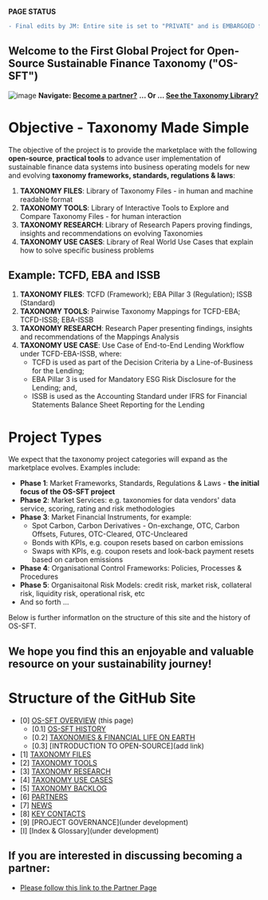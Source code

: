 **PAGE STATUS**
```diff
- Final edits by JM: Entire site is set to "PRIVATE" and is EMBARGOED from being public until Dublin 13:00-Wed-19-Oct-2022
```

## Welcome to the First Global Project for Open-Source Sustainable Finance Taxonomy ("OS-SFT")

![image](https://user-images.githubusercontent.com/112073913/188821900-0c411acf-fbdd-4163-adc9-3ba4e2be78df.png)
**Navigate: [Become a partner?](https://github.com/FD-SustainableFinance/l6l-PARTNERS)**
**... Or ... [See the Taxonomy Library?](https://github.com/orgs/FD-SustainableFinance/projects/2)**

# Objective - Taxonomy Made Simple
The objective of the project is to provide the marketplace with the following **open-source**, **practical tools** to advance user implementation of sustainable finance data systems into business operating models for new and evolving **taxonomy frameworks, standards, regulations & laws**:

1. **TAXONOMY FILES**: Library of Taxonomy Files - in human and machine readable format
2. **TAXONOMY TOOLS**: Library of Interactive Tools to Explore and Compare Taxonomy Files - for human interaction
3. **TAXONOMY RESEARCH**: Library of Research Papers proving findings, insights and recommendations on evolving Taxonomies
4. **TAXONOMY USE CASES**: Library of Real World Use Cases that explain how to solve specific business problems

## Example: TCFD, EBA and ISSB
1. **TAXONOMY FILES**: TCFD (Framework); EBA Pillar 3 (Regulation); ISSB (Standard)
2. **TAXONOMY TOOLS**: Pairwise Taxonomy Mappings for TCFD-EBA; TCFD-ISSB; EBA-ISSB
3. **TAXONOMY RESEARCH**: Research Paper presenting findings, insights and recommendations of the Mappings Analysis
4. **TAXONOMY USE CASE**: Use Case of End-to-End Lending Workflow under TCFD-EBA-ISSB, where:
    - TCFD is used as part of the Decision Criteria by a Line-of-Business for the Lending;
    - EBA Pillar 3 is used for Mandatory ESG Risk Disclosure for the Lending; and,
    - ISSB is used as the Accounting Standard under IFRS for Financial Statements Balance Sheet Reporting for the Lending

# Project Types
We expect that the taxonomy project categories will expand as the marketplace evolves. Examples include:
- **Phase 1**: Market Frameworks, Standards, Regulations & Laws - **the initial focus of the OS-SFT project**
- **Phase 2**: Market Services: e.g. taxonomies for data vendors' data service, scoring, rating and risk methodologies
- **Phase 3**: Market Financial Instruments, for example:
  - Spot Carbon, Carbon Derivatives - On-exchange, OTC, Carbon Offsets, Futures, OTC-Cleared, OTC-Uncleared
  - Bonds with KPIs, e.g. coupon resets based on carbon emissions
  - Swaps with KPIs, e.g. coupon resets and look-back payment resets based on carbon emissions
- **Phase 4**: Organisational Control Frameworks: Policies, Processes & Procedures
- **Phase 5**: Organisaitonal Risk Models: credit risk, market risk, collateral risk, liquidity risk, operational risk, etc
- And so forth ...

Below is further informatIon on the structure of this site and the history of OS-SFT.

We hope you find this an enjoyable and valuable resource on your sustainability journey!
--

# Structure of the GitHub Site
- [0] [OS-SFT OVERVIEW](https://github.com/FD-SustainableFinance/l0l-OS-SFT-OVERVIEW/blob/main/README.md) (this page)
  - [0.1] [OS-SFT HISTORY](https://github.com/FD-SustainableFinance/-0.1-OS-SFT-OVERVIEW-this-page-/blob/main/README.md)
  - [0.2] [TAXONOMIES & FINANCIAL LIFE ON EARTH](https://github.com/FD-SustainableFinance/l0.2l-TAXONOMIES-FINANCIAL-LIFE-ON-EARTH/blob/main/README.md)
  - [0.3] [INTRODUCTION TO OPEN-SOURCE](add link)
- [1] [TAXONOMY FILES](https://github.com/FD-SustainableFinance/l1l-TAXONOMY-FILES)
- [2] [TAXONOMY TOOLS](https://github.com/FD-SustainableFinance/l2l-TAXONOMY-TOOLS)
- [3] [TAXONOMY RESEARCH](https://github.com/FD-SustainableFinance/l3l-TAXONOMY-RESEARCH)
- [4] [TAXONOMY USE CASES](https://github.com/FD-SustainableFinance/l4l-TAXONOMY-USE-CASES)
- [5] [TAXONOMY BACKLOG](https://github.com/FD-SustainableFinance/l5l-TAXONOMY-BACKLOG)
- [6] [PARTNERS](https://github.com/FD-SustainableFinance/l6l-PARTNERS)
- [7] [NEWS](https://github.com/FD-SustainableFinance/l7l-NEWS)
- [8] [KEY CONTACTS](https://github.com/FD-SustainableFinance/l8l-KEY-CONTACTS)
- [9] [PROJECT GOVERNANCE](under development)
- [I] [Index & Glossary](under development)


## If you are interested in discussing becoming a partner:
- [Please follow this link to the Partner Page](https://github.com/FD-SustainableFinance/l6l-PARTNERS)
